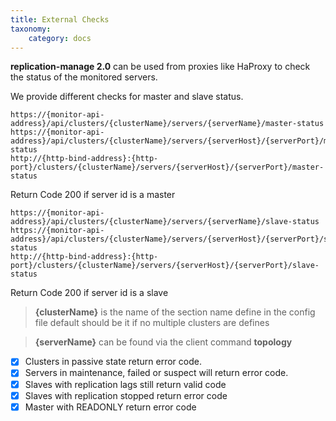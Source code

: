 ```yaml
---
title: External Checks
taxonomy:
    category: docs
---
```


**replication-manage 2.0** can be used from proxies like HaProxy to check the status of the monitored servers.

We provide different checks for master and slave status.

```
https://{monitor-api-address}/api/clusters/{clusterName}/servers/{serverName}/master-status
https://{monitor-api-address}/api/clusters/{clusterName}/servers/{serverHost}/{serverPort}/master-status
http://{http-bind-address}:{http-port}/clusters/{clusterName}/servers/{serverHost}/{serverPort}/master-status

```
Return Code 200 if server id is a master

```
https://{monitor-api-address}/api/clusters/{clusterName}/servers/{serverName}/slave-status
https://{monitor-api-address}/api/clusters/{clusterName}/servers/{serverHost}/{serverPort}/slave-status
http://{http-bind-address}:{http-port}/clusters/{clusterName}/servers/{serverHost}/{serverPort}/slave-status
```
Return Code 200 if server id is a slave   

> **{clusterName}** is the name of the section name define in the config file default should be it if no multiple clusters are defines


> **{serverName}** can be found via the client command **topology**

  - [x] Clusters in passive state return error code.  
  - [x] Servers in maintenance, failed or suspect will return error code.  
  - [x] Slaves with replication lags still return valid code
  - [x] Slaves with replication stopped return error code
  - [x] Master with READONLY return error code

